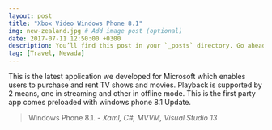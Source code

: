 ```yaml
---
layout: post
title: "Xbox Video Windows Phone 8.1"
img: new-zealand.jpg # Add image post (optional)
date: 2017-07-11 12:50:00 +0300
description: You’ll find this post in your `_posts` directory. Go ahead and edit it and re-build the site to see your changes. # Add post description (optional)
tag: [Travel, Nevada]
---
```

This is the latest application we developed for Microsoft which enables users to purchase and rent TV shows and movies. Playback is supported by 2 means, one in streaming and other in offline mode. This is the first party app comes preloaded with windows phone 8.1 Update.


> Windows Phone 8.1. <cite>- Xaml, C#, MVVM, Visual Studio 13</cite>

